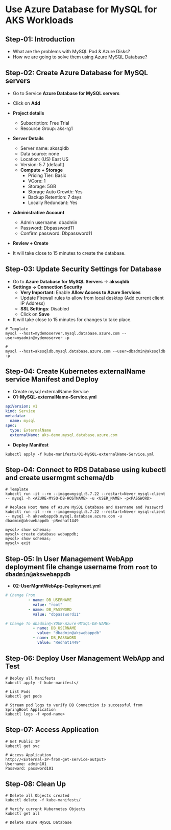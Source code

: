 # Use Azure Database for MySQL for AKS Workloads

## Step-01: Introduction

- What are the problems with MySQL Pod & Azure Disks?
- How we are going to solve them using Azure MySQL Database?

## Step-02: Create Azure Database for MySQL servers

<!-- Create AKS Cluster in Microsoft Azure to proceed further -->

- Go to Service **Azure Database for MySQL servers**
- Click on **Add**

- **Project details**
  - Subscription: Free Trial
  - Resource Group: aks-rg1
- **Server Details**
  - Server name: akssqldb
  - Data source: none
  - Location: (US) East US
  - Version: 5.7 (default)
  - **Compute + Storage**
    - Pricing Tier: Basic
    - VCore: 1
    - Storage: 5GB
    - Storage Auto Growth: Yes
    - Backup Retention: 7 days
    - Locally Redundant: Yes
- **Administrative Account**
  - Admin username: dbadmin
  - Password: Dbpassword11
  - Confirm password: Dbpassword11
- **Review + Create**
- It will take close to 15 minutes to create the database.

## Step-03: Update Security Settings for Database

- Go to **Azure Database for MySQL Servers** -> **akssqldb**
- **Settings -> Connection Security**
  - **Very Important**: Enable **Allow Access to Azure Services**
  - Update Firewall rules to allow from local desktop (Add current client IP Address)
  - **SSL Settings**: Disabled
  - Click on **Save**
- It will take close to 15 minutes for changes to take place.

```
# Template
mysql --host=mydemoserver.mysql.database.azure.com --user=myadmin@mydemoserver -p

#
mysql --host=akssqldb.mysql.database.azure.com --user=dbadmin@akssqldb -p
```

## Step-04: Create Kubernetes externalName service Manifest and Deploy

- Create mysql externalName Service
- **01-MySQL-externalName-Service.yml**

```yml
apiVersion: v1
kind: Service
metadata:
  name: mysql
spec:
  type: ExternalName
  externalName: aks-demo.mysql.database.azure.com
```

- **Deploy Manifest**

```
kubectl apply -f kube-manifests/01-MySQL-externalName-Service.yml
```

## Step-04: Connect to RDS Database using kubectl and create usermgmt schema/db

```
# Template
kubectl run -it --rm --image=mysql:5.7.22 --restart=Never mysql-client -- mysql -h <AZURE-MYSQ-DB-HOSTNAME> -u <USER_NAME> -p<PASSWORD>

# Replace Host Name of Azure MySQL Database and Username and Password
kubectl run -it --rm --image=mysql:5.7.22 --restart=Never mysql-client -- mysql -h akswebappdb.mysql.database.azure.com -u dbadmin@akswebappdb -pRedhat1449

mysql> show schemas;
mysql> create database webappdb;
mysql> show schemas;
mysql> exit
```

## Step-05: In User Management WebApp deployment file change username from `root` to `dbadmin@akswebappdb`

- **02-UserMgmtWebApp-Deployment.yml**

```yml
# Change From
          - name: DB_USERNAME
            value: "root"
          - name: DB_PASSWORD
            value: "dbpassword11"

# Change To dbadmin@<YOUR-Azure-MYSQL-DB-NAME>
            - name: DB_USERNAME
              value: "dbadmin@akswebappdb"
            - name: DB_PASSWORD
              value: "Redhat1449"

```

## Step-06: Deploy User Management WebApp and Test

```
# Deploy all Manifests
kubectl apply -f kube-manifests/

# List Pods
kubectl get pods

# Stream pod logs to verify DB Connection is successful from SpringBoot Application
kubectl logs -f <pod-name>
```

## Step-07: Access Application

```
# Get Public IP
kubectl get svc

# Access Application
http://<External-IP-from-get-service-output>
Username: admin101
Password: password101
```

## Step-08: Clean Up

```
# Delete all Objects created
kubectl delete -f kube-manifests/

# Verify current Kubernetes Objects
kubectl get all

# Delete Azure MySQL Database
```
